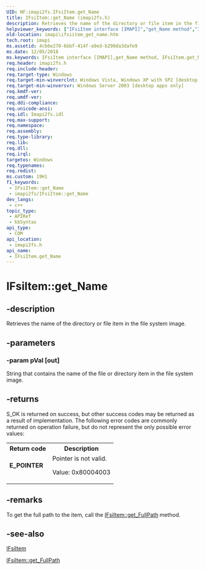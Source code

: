 ```yaml
---
UID: NF:imapi2fs.IFsiItem.get_Name
title: IFsiItem::get_Name (imapi2fs.h)
description: Retrieves the name of the directory or file item in the file system image.
helpviewer_keywords: ["IFsiItem interface [IMAPI]","get_Name method","IFsiItem.get_Name","IFsiItem::get_Name","get_Name","get_Name method [IMAPI]","get_Name method [IMAPI]","IFsiItem interface","imapi.ifsiitem_get_name","imapi2fs/IFsiItem::get_Name"]
old-location: imapi\ifsiitem_get_name.htm
tech.root: imapi
ms.assetid: 4cb6e270-6bbf-414f-a9ed-b290da3dafe9
ms.date: 12/05/2018
ms.keywords: IFsiItem interface [IMAPI],get_Name method, IFsiItem.get_Name, IFsiItem::get_Name, get_Name, get_Name method [IMAPI], get_Name method [IMAPI],IFsiItem interface, imapi.ifsiitem_get_name, imapi2fs/IFsiItem::get_Name
req.header: imapi2fs.h
req.include-header: 
req.target-type: Windows
req.target-min-winverclnt: Windows Vista, Windows XP with SP2 [desktop apps only]
req.target-min-winversvr: Windows Server 2003 [desktop apps only]
req.kmdf-ver: 
req.umdf-ver: 
req.ddi-compliance: 
req.unicode-ansi: 
req.idl: Imapi2fs.idl
req.max-support: 
req.namespace: 
req.assembly: 
req.type-library: 
req.lib: 
req.dll: 
req.irql: 
targetos: Windows
req.typenames: 
req.redist: 
ms.custom: 19H1
f1_keywords:
 - IFsiItem::get_Name
 - imapi2fs/IFsiItem::get_Name
dev_langs:
 - c++
topic_type:
 - APIRef
 - kbSyntax
api_type:
 - COM
api_location:
 - imapi2fs.h
api_name:
 - IFsiItem.get_Name
---
```


# IFsiItem::get_Name


## -description

Retrieves the name of the directory or file item in the file system image.

## -parameters

### -param pVal [out]

String that contains the name of the file or directory item in the file system image.

## -returns

S_OK is returned on success, but other success codes may be returned as a result of implementation. The following error codes are commonly returned on operation failure, but do not represent the only possible error values:

<table>
<tr>
<th>Return code</th>
<th>Description</th>
</tr>
<tr>
<td width="40%">
<dl>
<dt><b>E_POINTER</b></dt>
</dl>
</td>
<td width="60%">
Pointer is not valid.

Value: 0x80004003

</td>
</tr>
</table>

## -remarks

To get the full path to the item, call the <a href="https://docs.microsoft.com/windows/desktop/api/imapi2fs/nf-imapi2fs-ifsiitem-get_fullpath">IFsiItem::get_FullPath</a> method.

## -see-also

<a href="https://docs.microsoft.com/windows/desktop/api/imapi2fs/nn-imapi2fs-ifsiitem">IFsiItem</a>



<a href="https://docs.microsoft.com/windows/desktop/api/imapi2fs/nf-imapi2fs-ifsiitem-get_fullpath">IFsiItem::get_FullPath</a>


